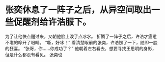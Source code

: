 # 张奕休息了一阵子之后，从异空间取出一些促醒剂给许浩服下。
为了让他快点醒过来，又朝他脸上泼了点冰水。
折腾了一阵子之后，许浩才疲惫不堪的睁开了眼睛。
“嘶，好冰！”
看清楚眼前的张奕，许浩愣了一下，随即一脸的狂喜。
“张哥，你……你成功了？”
他朝着左右看去，想要寻找王思明的身影，但是什么都没有看见。
张奕也

